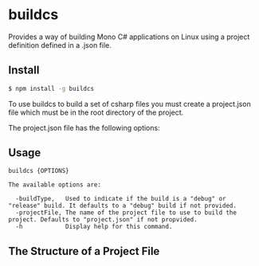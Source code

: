 # buildcs
Provides a way of building Mono C# applications on Linux using a project definition defined in a .json file.

## Install

```sh
$ npm install -g buildcs
```

To use buildcs to build a set of csharp files you must create a project.json file which must be in the root directory of the project.

The project.json file has the following options:


## Usage
```
buildcs {OPTIONS}

The available options are:

  -buildType,   Used to indicate if the build is a "debug" or "release" build. It defaults to a "debug" build if not provided.
  -projectFile, The name of the project file to use to build the project. Defaults to "project.json" if not propvided.
  -h            Display help for this command.
```

## The Structure of a Project File
